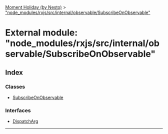[Moment Holiday (by Nesto)](../README.md) > ["node_modules/rxjs/src/internal/observable/SubscribeOnObservable"](../modules/_node_modules_rxjs_src_internal_observable_subscribeonobservable_.md)

# External module: "node_modules/rxjs/src/internal/observable/SubscribeOnObservable"

## Index

### Classes

* [SubscribeOnObservable](../classes/_node_modules_rxjs_src_internal_observable_subscribeonobservable_.subscribeonobservable.md)

### Interfaces

* [DispatchArg](../interfaces/_node_modules_rxjs_src_internal_observable_subscribeonobservable_.dispatcharg.md)

---

